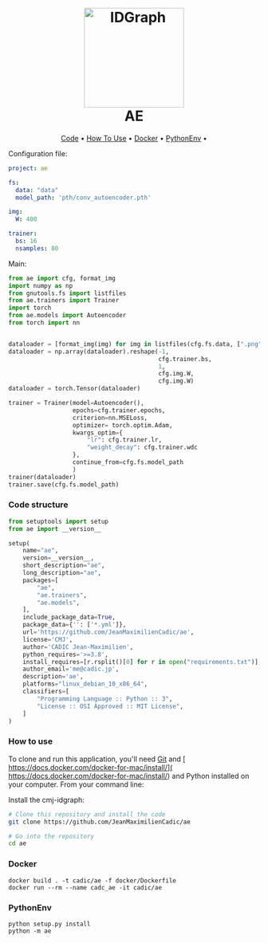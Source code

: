 
<h1 align="center">
  <br>
  <a href="https://drive.google.com/uc?id=1gwNculvVnq1r9fM08t14KyTZEQPXb6Hc"><img src="https://drive.google.com/uc?id=1gwNculvVnq1r9fM08t14KyTZEQPXb6Hc" alt="IDGraph" width="200"></a>
  <br>
  AE
  <br>
</h1>

<p align="center">
  <a href="#code-structure">Code</a> •
  <a href="#how-to-use">How To Use</a> •
  <a href="#docker">Docker</a> •
  <a href="#PythonEnv">PythonEnv</a> •

[comment]: <> (  <a href="#notebook">Notebook </a> •)
</p>

Configuration file:
```yaml
project: ae

fs:
  data: "data"
  model_path: 'pth/conv_autoencoder.pth'

img:
  W: 400

trainer:
  bs: 16
  nsamples: 80

```

Main:
```python
from ae import cfg, format_img
import numpy as np
from gnutools.fs import listfiles
from ae.trainers import Trainer
import torch
from ae.models import Autoencoder
from torch import nn


dataloader = [format_img(img) for img in listfiles(cfg.fs.data, [".png"])[:cfg.trainer.nsamples]]
dataloader = np.array(dataloader).reshape(-1,
                                          cfg.trainer.bs,
                                          1,
                                          cfg.img.W,
                                          cfg.img.W)
dataloader = torch.Tensor(dataloader)

trainer = Trainer(model=Autoencoder(),
                  epochs=cfg.trainer.epochs,
                  criterion=nn.MSELoss,
                  optimizer= torch.optim.Adam,
                  kwargs_optim={
                      "lr": cfg.trainer.lr,
                      "weight_decay": cfg.trainer.wdc
                  },
                  continue_from=cfg.fs.model_path
                  )
trainer(dataloader)
trainer.save(cfg.fs.model_path)
```

### Code structure
```python
from setuptools import setup
from ae import __version__

setup(
    name="ae",
    version=__version__,
    short_description="ae",
    long_description="ae",
    packages=[
        "ae",
        "ae.trainers",
        "ae.models",
    ],
    include_package_data=True,
    package_data={'': ['*.yml']},
    url='https://github.com/JeanMaximilienCadic/ae',
    license='CMJ',
    author='CADIC Jean-Maximilien',
    python_requires='>=3.8',
    install_requires=[r.rsplit()[0] for r in open("requirements.txt")],
    author_email='me@cadic.jp',
    description='ae',
    platforms="linux_debian_10_x86_64",
    classifiers=[
        "Programming Language :: Python :: 3",
        "License :: OSI Approved :: MIT License",
    ]
)
```

### How to use
To clone and run this application, you'll need [Git](https://git-scm.com) and [ https://docs.docker.com/docker-for-mac/install/]( https://docs.docker.com/docker-for-mac/install/) and Python installed on your computer. 
From your command line:

Install the cmj-idgraph:
```bash
# Clone this repository and install the code
git clone https://github.com/JeanMaximilienCadic/ae

# Go into the repository
cd ae
```


### Docker
```shell
docker build . -t cadic/ae -f docker/Dockerfile
docker run --rm --name cadc_ae -it cadic/ae
```

### PythonEnv
```
python setup.py install
python -m ae
```
